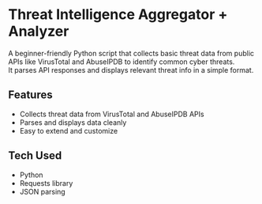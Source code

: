 # Threat Intelligence Aggregator + Analyzer

A beginner-friendly Python script that collects basic threat data from public APIs like VirusTotal and AbuseIPDB to identify common cyber threats.  
It parses API responses and displays relevant threat info in a simple format.

## Features
- Collects threat data from VirusTotal and AbuseIPDB APIs  
- Parses and displays data cleanly  
- Easy to extend and customize

## Tech Used
- Python  
- Requests library  
- JSON parsing

